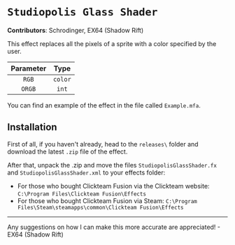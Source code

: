 # ``Studiopolis Glass Shader``

**Contributors**: Schrodinger, EX64 (Shadow Rift)

This effect replaces all the pixels of a sprite with a color specified by the user.

| Parameter | Type    |
| :-------: | :-----: |
| ``RGB``   |``color``| 
| ``ORGB``  | ``int`` |


You can find an example of the effect in the file called ``Example.mfa``.

## Installation

First of all, if you haven't already, head to the ``releases\`` folder and download the latest ``.zip`` file of the effect.

After that, unpack the .zip and move the files ``StudiopolisGlassShader.fx`` and ``StudiopolisGlassShader.xml`` to your effects folder:

- For those who bought Clickteam Fusion via the Clickteam website: ``C:\Program Files\Clickteam Fusion\Effects``
- For those who bought Clickteam Fusion via Steam: ``C:\Program Files\Steam\steamapps\common\Clickteam Fusion\Effects``

---

Any suggestions on how I can make this more accurate are appreciated! - EX64 (Shadow Rift)
